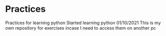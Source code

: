# Practices
Practices for learning python
Started learning python 01/10/2021
This is my own repository for exercises incase I need to access them on another pc
